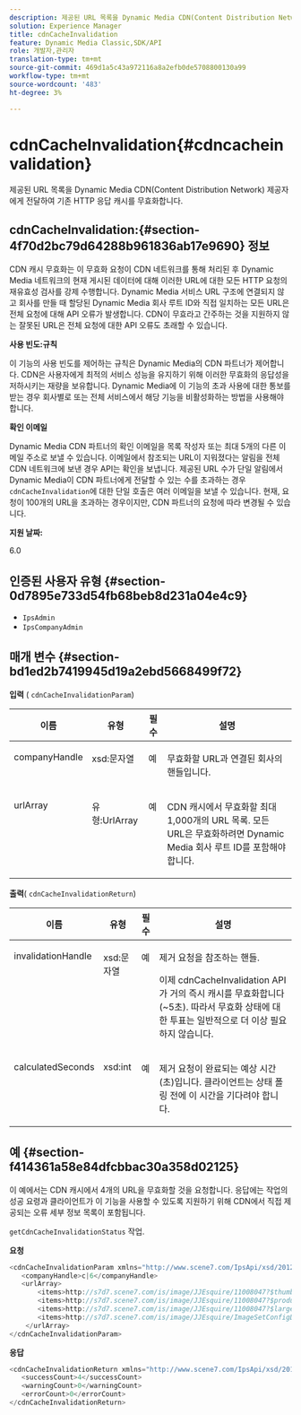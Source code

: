 ```yaml
---
description: 제공된 URL 목록을 Dynamic Media CDN(Content Distribution Network) 제공자에게 전달하여 기존 HTTP 응답 캐시를 무효화합니다.
solution: Experience Manager
title: cdnCacheInvalidation
feature: Dynamic Media Classic,SDK/API
role: 개발자,관리자
translation-type: tm+mt
source-git-commit: 469d1a5c43a972116a8a2efb0de5708800130a99
workflow-type: tm+mt
source-wordcount: '483'
ht-degree: 3%

---
```



# cdnCacheInvalidation{#cdncacheinvalidation}

제공된 URL 목록을 Dynamic Media CDN(Content Distribution Network) 제공자에게 전달하여 기존 HTTP 응답 캐시를 무효화합니다.

## cdnCacheInvalidation:{#section-4f70d2bc79d64288b961836ab17e9690} 정보

CDN 캐시 무효화는 이 무효화 요청이 CDN 네트워크를 통해 처리된 후 Dynamic Media 네트워크의 현재 게시된 데이터에 대해 이러한 URL에 대한 모든 HTTP 요청의 재유효성 검사를 강제 수행합니다. Dynamic Media 서비스 URL 구조에 연결되지 않고 회사를 만들 때 할당된 Dynamic Media 회사 루트 ID와 직접 일치하는 모든 URL은 전체 요청에 대해 API 오류가 발생합니다. CDN이 무효라고 간주하는 것을 지원하지 않는 잘못된 URL은 전체 요청에 대한 API 오류도 초래할 수 있습니다.

**사용 빈도:규칙**

이 기능의 사용 빈도를 제어하는 규칙은 Dynamic Media의 CDN 파트너가 제어합니다. CDN은 사용자에게 최적의 서비스 성능을 유지하기 위해 이러한 무효화의 응답성을 저하시키는 재량을 보유합니다. Dynamic Media에 이 기능의 초과 사용에 대한 통보를 받는 경우 회사별로 또는 전체 서비스에서 해당 기능을 비활성화하는 방법을 사용해야 합니다.

**확인 이메일**

Dynamic Media CDN 파트너의 확인 이메일을 목록 작성자 또는 최대 5개의 다른 이메일 주소로 보낼 수 있습니다. 이메일에서 참조되는 URL이 지워졌다는 알림을 전체 CDN 네트워크에 보낸 경우 API는 확인을 보냅니다. 제공된 URL 수가 단일 알림에서 Dynamic Media이 CDN 파트너에게 전달할 수 있는 수를 초과하는 경우 `cdnCacheInvalidation`에 대한 단일 호출은 여러 이메일을 보낼 수 있습니다. 현재, 요청이 100개의 URL을 초과하는 경우이지만, CDN 파트너의 요청에 따라 변경될 수 있습니다.

**지원 날짜:**

6.0

## 인증된 사용자 유형 {#section-0d7895e733d54fb68beb8d231a04e4c9}

* `IpsAdmin`
* `IpsCompanyAdmin`

## 매개 변수 {#section-bd1ed2b7419945d19a2ebd5668499f72}

**입력** (  `cdnCacheInvalidationParam`)

<table id="table_EDD1875264C846BE951869D528A90D73"> 
 <thead> 
  <tr> 
   <th class="entry"> <b> 이름</b> </th> 
   <th class="entry"> <b> 유형</b> </th> 
   <th class="entry"> <b> 필수</b> </th> 
   <th class="entry"> <b> 설명</b> </th> 
  </tr> 
 </thead>
 <tbody> 
  <tr valign="top"> 
   <td> <p> <span class="codeph"> <span class="varname"> companyHandle</span> </span> </p> </td> 
   <td> <p> <span class="codeph"> xsd:문자열</span> </p> </td> 
   <td> <p> 예 </p> </td> 
   <td> <p> 무효화할 URL과 연결된 회사의 핸들입니다. </p> </td> 
  </tr> 
  <tr valign="top"> 
   <td> <p> <span class="codeph"> <span class="varname"> urlArray</span> </span> </p> </td> 
   <td> <p> <span class="codeph"> 유형:UrlArray</span> </p> </td> 
   <td> <p> 예 </p> </td> 
   <td> <p> CDN 캐시에서 무효화할 최대 1,000개의 URL 목록. 모든 URL은 무효화하려면 Dynamic Media 회사 루트 ID를 포함해야 합니다. </p> </td> 
  </tr> 
 </tbody> 
</table>

**출력**(  `cdnCacheInvalidationReturn`)

<table id="table_1D947C1BF8864820AD7BA0CDC0F076F9"> 
 <thead> 
  <tr> 
   <th class="entry"> <b> 이름</b> </th> 
   <th class="entry"> <b> 유형</b> </th> 
   <th class="entry"> <b> 필수</b> </th> 
   <th class="entry"> <b> 설명</b> </th> 
  </tr> 
 </thead>
 <tbody> 
  <tr valign="top"> 
   <td colname="col1"> <p><span class="codeph"><span class="varname"> invalidationHandle</span></span> </p> </td> 
   <td colname="col2"> <p><span class="codeph"> xsd:문자열</span> </p> </td> 
   <td colname="col3"> <p>예 </p> </td> 
   <td colname="col4"> <p>제거 요청을 참조하는 핸들. </p> <p>이제 <span class="codeph"> cdnCacheInvalidation</span> API가 거의 즉시 캐시를 무효화합니다(~5초). 따라서 무효화 상태에 대한 투표는 일반적으로 더 이상 필요하지 않습니다. </p> 
    <!--<p>The next three paragraphs were added as per CQDOC-13840 With the migration from Akamai v2 API's to fast purge, purging time is now approximately 5 seconds. You are no longer required to poll on the purge URL to find out the status of the purge request.</p>--> 
    <!--<p>The cache invalidation handle used to contained the company ID, the user account type used (small or large), and the purge url. With the release of 2019R1, <codeph>invalidationHandle</codeph> now contains just the company ID and the purge ID. </p>--> 
    <!--<p>Prior to 2019R1, two different Akamai users were being used for each geography (for example, <codeph>cdninvalidatesmallemea</codeph> and <codeph>cdninvalidatelargeemea</codeph>) to invalidate requests, depending on the number of URLs in each request. This functionality was done so that a small request was not blocked because of a large request. Now, with fast purge in 2019R1, the purge is nearly instantaneous, two users are no longer needed, and only one account is used. </p>--> </td> 
  </tr> 
  <tr valign="top"> 
   <td colname="col1"> <p><span class="codeph"><span class="varname"> calculatedSeconds</span></span> </p> </td> 
   <td colname="col2"> <p><span class="codeph"> xsd:int</span> </p> </td> 
   <td colname="col3"> <p>예 </p> </td> 
   <td colname="col4"> <p>제거 요청이 완료되는 예상 시간(초)입니다. 클라이언트는 상태 폴링 전에 이 시간을 기다려야 합니다. </p> </td> 
  </tr> 
 </tbody> 
</table>

## 예 {#section-f414361a58e84dfcbbac30a358d02125}

이 예에서는 CDN 캐시에서 4개의 URL을 무효화할 것을 요청합니다. 응답에는 작업의 성공 요령과 클라이언트가 이 기능을 사용할 수 있도록 지원하기 위해 CDN에서 직접 제공되는 오류 세부 정보 목록이 포함됩니다.

`getCdnCacheInvalidationStatus` 작업.

**요청**

```java
<cdnCacheInvalidationParam xmlns="http://www.scene7.com/IpsApi/xsd/2012-02-14">
   <companyHandle>c|6</companyHandle>
   <urlArray>
       <items>http://s7d7.scene7.com/is/image/JJEsquire/11008047?$thumbnail$</items>
       <items>http://s7d7.scene7.com/is/image/JJEsquire/11008047?$product$</items>
       <items>http://s7d7.scene7.com/is/image/JJEsquire/11008047?$large$</items>
       <items>http://s7d7.scene7.com/is/image/JJEsquire/ImageSetConfigDefaults?req=userdata</items>
    </urlArray>
</cdnCacheInvalidationParam>
```

**응답**

```java
<cdnCacheInvalidationReturn xmlns="http://www.scene7.com/IpsApi/xsd/2012-02-14">
   <successCount>4</successCount>
   <warningCount>0</warningCount>
   <errorCount>0</errorCount>
</cdnCacheInvalidationReturn>
```

